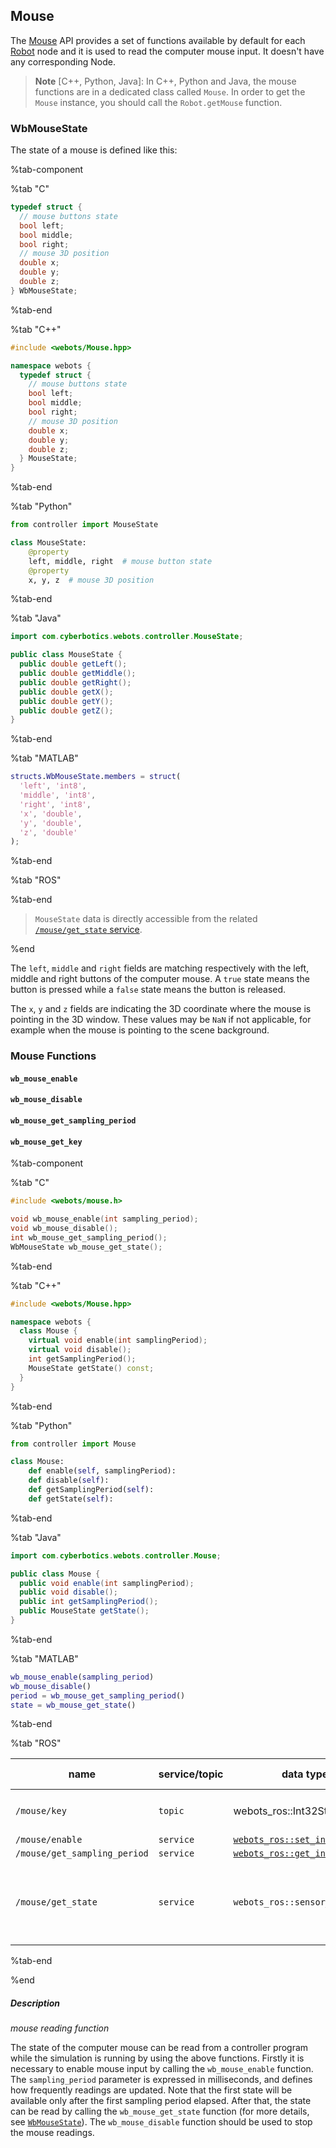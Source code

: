 ## Mouse

The [Mouse](#mouse) API provides a set of functions available by default for each [Robot](robot.md) node and it is used to read the computer mouse input.
It doesn't have any corresponding Node.

> **Note** [C++, Python, Java]: In C++, Python and Java, the mouse functions are in a dedicated class called `Mouse`.
In order to get the `Mouse` instance, you should call the `Robot.getMouse` function.

### WbMouseState

The state of a mouse is defined like this:

%tab-component

%tab "C"

```c
typedef struct {
  // mouse buttons state
  bool left;
  bool middle;
  bool right;
  // mouse 3D position
  double x;
  double y;
  double z;
} WbMouseState;
```
%tab-end

%tab "C++"

```cpp
#include <webots/Mouse.hpp>

namespace webots {
  typedef struct {
    // mouse buttons state
    bool left;
    bool middle;
    bool right;
    // mouse 3D position
    double x;
    double y;
    double z;
  } MouseState;
}
```

%tab-end

%tab "Python"

```python
from controller import MouseState

class MouseState:
    @property
    left, middle, right  # mouse button state
    @property
    x, y, z  # mouse 3D position
```

%tab-end

%tab "Java"

```java
import com.cyberbotics.webots.controller.MouseState;

public class MouseState {
  public double getLeft();
  public double getMiddle();
  public double getRight();
  public double getX();
  public double getY();
  public double getZ();
}
```

%tab-end

%tab "MATLAB"

```matlab
structs.WbMouseState.members = struct(
  'left', 'int8',
  'middle', 'int8',
  'right', 'int8',
  'x', 'double',
  'y', 'double',
  'z', 'double'
);
```

%tab-end

%tab "ROS"

%tab-end

> `MouseState` data is directly accessible from the related [`/mouse/get_state` service](#wb_mouse_enable).

%end

The `left`, `middle` and `right` fields are matching respectively with the left, middle and right buttons of the computer mouse.
A `true` state means the button is pressed while a `false` state means the button is released.

The `x`, `y` and `z` fields are indicating the 3D coordinate where the mouse is pointing in the 3D window.
These values may be `NaN` if not applicable, for example when the mouse is pointing to the scene background.

### Mouse Functions

#### `wb_mouse_enable`
#### `wb_mouse_disable`
#### `wb_mouse_get_sampling_period`
#### `wb_mouse_get_key`

%tab-component

%tab "C"

```c
#include <webots/mouse.h>

void wb_mouse_enable(int sampling_period);
void wb_mouse_disable();
int wb_mouse_get_sampling_period();
WbMouseState wb_mouse_get_state();
```

%tab-end

%tab "C++"

```cpp
#include <webots/Mouse.hpp>

namespace webots {
  class Mouse {
    virtual void enable(int samplingPeriod);
    virtual void disable();
    int getSamplingPeriod();
    MouseState getState() const;
  }
}
```

%tab-end

%tab "Python"

```python
from controller import Mouse

class Mouse:
    def enable(self, samplingPeriod):
    def disable(self):
    def getSamplingPeriod(self):
    def getState(self):
```

%tab-end

%tab "Java"

```java
import com.cyberbotics.webots.controller.Mouse;

public class Mouse {
  public void enable(int samplingPeriod);
  public void disable();
  public int getSamplingPeriod();
  public MouseState getState();
}
```

%tab-end

%tab "MATLAB"

```matlab
wb_mouse_enable(sampling_period)
wb_mouse_disable()
period = wb_mouse_get_sampling_period()
state = wb_mouse_get_state()
```

%tab-end

%tab "ROS"

| name | service/topic | data type | data type definition |
| --- | --- | --- | --- |
| `/mouse/key` | `topic` | webots_ros::Int32Stamped | [`Header`](http://docs.ros.org/api/std_msgs/html/msg/Header.html) `header`<br/>`int32 data` |
| `/mouse/enable` | `service` | [`webots_ros::set_int`](ros-api.md#common-services) | |
| `/mouse/get_sampling_period` | `service` | [`webots_ros::get_int`](ros-api.md#common-services) | |
| `/mouse/get_state` | `service` | `webots_ros::sensor_get_state` | `uint8 ask`<br/>`---`<br/>`uint8 x`<br/>`uint8 y`<br/>`uint8 z`<br/>`float64 x`<br/>`float64 y`<br/>`float64 z` |

%tab-end

%end

##### Description

*mouse reading function*

The state of the computer mouse can be read from a controller program while the simulation is running by using the above functions.
Firstly it is necessary to enable mouse input by calling the `wb_mouse_enable` function.
The `sampling_period` parameter is expressed in milliseconds, and defines how frequently readings are updated.
Note that the first state will be available only after the first sampling period elapsed.
After that, the state can be read by calling the `wb_mouse_get_state` function (for more details, see [`WbMouseState`](#wbmousestate)).
The `wb_mouse_disable` function should be used to stop the mouse readings.

